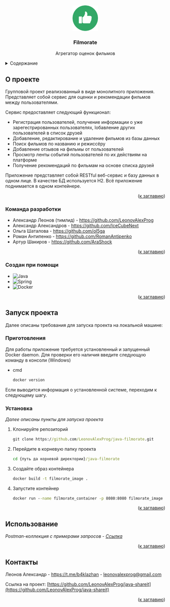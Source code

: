 <!-- Improved compatibility of back to top link: See: https://github.com/othneildrew/Best-README-Template/pull/73 -->
<a name="readme-top"></a>
<!--
*** Thanks for checking out the Best-README-Template. If you have a suggestion
*** that would make this better, please fork the repo and create a pull request
*** or simply open an issue with the tag "enhancement".
*** Don't forget to give the project a star!
*** Thanks again! Now go create something AMAZING! :D
-->



<!-- PROJECT SHIELDS -->
<!--
*** I'm using markdown "reference style" links for readability.
*** Reference links are enclosed in brackets [ ] instead of parentheses ( ).
*** See the bottom of this document for the declaration of the reference variables
*** for contributors-url, forks-url, etc. This is an optional, concise syntax you may use.
*** https://www.markdownguide.org/basic-syntax/#reference-style-links
-->
<!-- PROJECT LOGO -->
<br />
<div align="center">
  <a href="https://github.com/othneildrew/Best-README-Template">
    <img src="LikeIcon.png" alt="Logo" width="80" height="80">
  </a>

  <h3 align="center">Filmorate</h3>

  <p align="center">
    Агрегатор оценок фильмов
  </p>
</div>



<!-- TABLE OF CONTENTS -->
<details>
  <summary>Содержание</summary>
  <ol>
    <li>
      <a href="#о-проекте">О проекте</a>
      <ul>
        <li><a href="#создан-при-помощи">Создан при помощи</a></li>
      </ul>
      <ul>
        <li><a href="#команда-разработки">Команда разрабокти</a></li>
      </ul>
    </li>
    <li>
      <a href="#запуск-проекта">Запуск проекта</a>
      <ul>
        <li><a href="#приготовления">Приготовления</a></li>
        <li><a href="#установка">Установка</a></li>
      </ul>
    </li>
    <li><a href="#использование">Использование</a></li>
  </ol>
</details>



<!-- ABOUT THE PROJECT -->
## О проекте

Групповой проект реализованный в виде монолитного приложения. Представляет собой сервис для оценки и рекомендации фильмов между пользователями.

Сервис предоставляет следующий функционал:
* Регистрация пользователей, получение информации о уже зарегестрированных пользователях, lобавление других пользователей в список друзей
* Добавление, редактирование и удаление фильмов из базы данных
* Поиск фильмов по названию и режиссёру
* Добавление отзывов на фильмы от пользователей
* Просмотр ленты событий пользователей по их действиям на платформе
* Получение рекомендаций по фильмам на основе списка друзей

Приложение представляет собой RESTful веб-сервис и базу данных в одном лице. В качестве БД используется H2. Всё приложение поднимается в одном контейнере.

<p align="right">(<a href="#readme-top">к заглавию</a>)</p>

### Команда разработки

* Александр Леонов (тимлид) - https://github.com/LeonovAlexProg
* Александр Александров - https://github.com/IceCubeNext
* Ольга Шаталова - https://github.com/ol5ga
* Роман Антипенко - https://github.com/RomanAntipenko
* Артур Шакиров - https://github.com/AraShock

<p align="right">(<a href="#readme-top">к заглавию</a>)</p>

### Создан при помощи

* ![Java](https://img.shields.io/badge/java-%23ED8B00.svg?style=for-the-badge&logo=openjdk&logoColor=white)
* ![Spring](https://img.shields.io/badge/spring-%236DB33F.svg?style=for-the-badge&logo=spring&logoColor=white)
* ![Docker](https://img.shields.io/badge/docker-%230db7ed.svg?style=for-the-badge&logo=docker&logoColor=white)

<p align="right">(<a href="#readme-top">к заглавию</a>)</p>



<!-- GETTING STARTED -->
## Запуск проекта

Далее описаны требования для запуска проекта на локальной машине:

### Приготовления

Для работы приложение требуется установленный и запущенный Docker daemon. Для проверки его наличия введите следующую команду в консоли (Windows)
* cmd
  ```sh
  docker version
  ```
Если выводится информация о установленной системе, переходим к следующему шагу.

### Установка

_Далее описаны пункты для запуска проекта_

1. Клонируйте репозиторий
   ```cmd
   git clone https://github.com/LeonovAlexProg/java-filmorate.git
   ```
2. Перейдите в корневую папку проекта
   ```cmd
   cd {путь да корневой директории}/java-filmorate
   ```
4. Создайте образ контейнера
   ```cmd
   docker build -t filmorate_image .   
   ```
4. Запустите контейнер
   ```cmd
   docker run --name filmorate_container -p 8080:8080 filmorate_image
   ```

<p align="right">(<a href="#readme-top">к заглавию</a>)</p>



<!-- USAGE EXAMPLES -->
## Использование

_Postman-коллекция с примерами запросов - [Ссылка](https://github.com/yandex-praktikum/java-filmorate/blob/develop/postman/sprint.json)_

<p align="right">(<a href="#readme-top">к заглавию</a>)</p>

<!-- CONTACT -->
## Контакты

Леонов Александр - https://t.me/b4klazhan - leonovalexprog@gmail.com

Ссылка на проект: [https://github.com/LeonovAlexProg/java-shareit](https://github.com/LeonovAlexProg/java-shareit)

<p align="right">(<a href="#readme-top">к заглавию</a>)</p>
